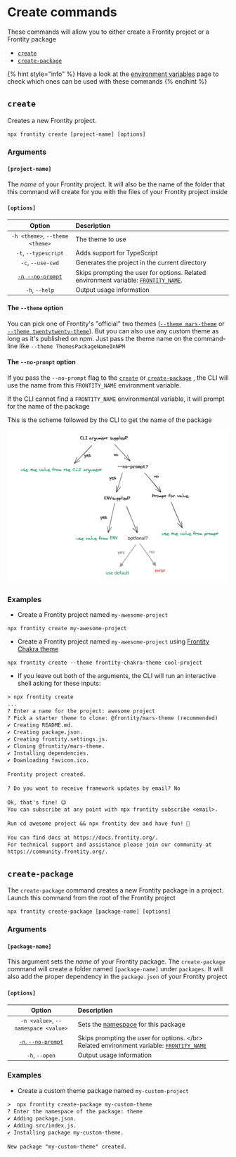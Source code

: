 # Create commands

These commands will allow you to either create a Frontity project or a Frontity package

* [`create`](https://docs.frontity.org/frontity-cli/create-commands#create)
* [`create-package`](https://docs.frontity.org/frontity-cli/create-commands#create-package)

{% hint style="info" %}
Have a look at the [environment variables](https://docs.frontity.org/frontity-cli/environment-variables) page to check which ones can be used with these commands
{% endhint %}

## `create`

Creates a new Frontity project.

```text
npx frontity create [project-name] [options]
```

### Arguments

#### `[project-name]`

The _name_ of your Frontity project. It will also be the name of the folder that this command will create for you with the files of your Frontity project inside

#### `[options]`

| Option | Description |
| :---: | :--- |
| `-h <theme>`, `--theme <theme>` | The theme to use |
| `-t`, `--typescript` | Adds support for TypeScript |
| `-c`, `--use-cwd` | Generates the project in the current directory |
| [`-n`, `--no-prompt`](#) | Skips prompting the user for options. Related environment variable: [`FRONTITY_NAME`](https://docs.frontity.org/frontity-cli/environment-variables#frontity_name).|
| `-h`, `--help` | Output usage information |

#### The `--theme` option

You can pick one of Frontity's "official" two themes \([`--theme mars-theme`](https://github.com/frontity/frontity/tree/dev/packages/mars-theme) or [`--theme twentytwenty-theme`](https://github.com/frontity/frontity/tree/dev/packages/twentytwenty-theme)\). But you can also use any custom theme as long as it's published on npm. Just pass the theme name on the command-line like `--theme ThemesPackageNameInNPM`

#### The `--no-prompt` option

If you pass the `--no-prompt` flag to the [`create`](https://github.com/frontity/docs/tree/ace2f79a98c44ff0c7ffc9ac00f23aab7e6b8086/docs/frontity-cli/create/README.md) or [`create-package`](https://github.com/frontity/docs/tree/ace2f79a98c44ff0c7ffc9ac00f23aab7e6b8086/docs/frontity-cli/create-package/README.md) , the CLI will use the name from this `FRONTITY_NAME` environment variable.

If the CLI cannot find a `FRONTITY_NAME` environmental variable, it will prompt for the name of the package

This is the scheme followed by the CLI to get the name of the package

![](../.gitbook/assets/cli-arguments%20%281%29.png)

### Examples

* Create a Frontity project named `my-awesome-project`

```text
npx frontity create my-awesome-project
```

* Create a Frontity project named `my-awesome-project` using [Frontity Chakra theme](https://www.npmjs.com/package/frontity-chakra-theme)

```text
npx frontity create --theme frontity-chakra-theme cool-project
```

* If you leave out both of the arguments, the CLI will run an interactive shell asking for these inputs:

```text
> npx frontity create
...
? Enter a name for the project: awesome project
? Pick a starter theme to clone: @frontity/mars-theme (recommended)
✔ Creating README.md.
✔ Creating package.json.
✔ Creating frontity.settings.js.
✔ Cloning @frontity/mars-theme.
✔ Installing dependencies.
✔ Downloading favicon.ico.

Frontity project created.

? Do you want to receive framework updates by email? No

Ok, that's fine! 😉
You can subscribe at any point with npx frontity subscribe <email>.

Run cd awesome project && npx frontity dev and have fun! 🎉

You can find docs at https://docs.frontity.org/.
For technical support and assistance please join our community at https://community.frontity.org/.
```

## `create-package`

The `create-package` command creates a new Frontity package in a project. Launch this command from the root of the Frontity project

```text
npx frontity create-package [package-name] [options]
```

### Arguments

#### **`[package-name]`**

This argument sets the _name_ of your Frontity package. The `create-package` command will create a folder named `[package-name]` under `packages`. It will also add the proper dependency in the `package.json` of your Frontity project

#### **`[options]`**

| Option | Description |
| :---: | :--- |
| `-n <value>`, `--namespace <value>` | Sets the [namespace](https://docs.frontity.org/learning-frontity/namespaces) for this package |
| [`-n`, `--no-prompt`](create-commands.md) | Skips prompting the user for options.  &lt;/br&gt; Related environment variable: [`FRONTITY_NAME`](https://github.com/frontity/docs/tree/ace2f79a98c44ff0c7ffc9ac00f23aab7e6b8086/docs/frontity-cli/environment-variables/README.md#FRONTITY_NAME) |
| `-h`, `--open` | Output usage information |

### Examples

* Create a custom theme package named `my-custom-project`

```text
>  npx frontity create-package my-custom-theme
? Enter the namespace of the package: theme
✔ Adding package.json.
✔ Adding src/index.js.
✔ Installing package my-custom-theme.

New package "my-custom-theme" created.
```

